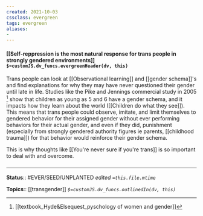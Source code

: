 ```yaml
---
created: 2021-10-03
cssclass: evergreen
tags: evergreen
aliases:
- 
---
```

#### [[Self-reppression is the most natural response for trans people in strongly gendered environments]] `$=customJS.dv_funcs.evergreenHeader(dv, this)`

Trans people can look at [[Observational learning]] and [[gender schema]]'s and find explanations for why they may have never questioned their gender until late in life. Studies like the Pike and Jennings commercial study in 2005 [^1] show that children as young as 5 and 6 have a gender schema, and it impacts how they learn about the world ([[Children do what they see]]). This means that trans people could observe, imitate, and limit themselves to gendered behavior for their assigned gender without ever performing behaviors for their actual gender, and even if they did, punishment (especially from strongly gendered authority figures ie parents, [[childhood trauma]]) for that behavior would reinforce their gender schema. 

This is why thoughts like [[You're never sure if you're trans]] is so important to deal with and overcome.

### <hr class="footnote"/>

**Status**:: #EVER/SEED/UNPLANTED 
*edited `=this.file.mtime`*

**Topics**:: [[transgender]]
*`$=customJS.dv_funcs.outlinedIn(dv, this)`*


[^1]: [[textbook_Hyde&Elsequest_pyschology of women and gender]]